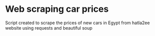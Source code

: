 # Web scraping car prices


Script created to scrape the prices of new cars in Egypt from hatla2ee website using requests and beautiful soup
